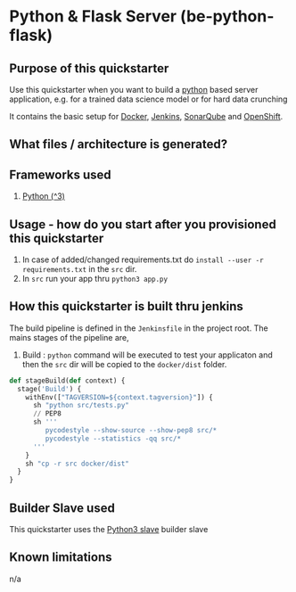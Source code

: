 # Python & Flask Server (be-python-flask)

## Purpose of this quickstarter
Use this quickstarter when you want to build a [python](http://flask.pocoo.org/docs/1.0/tutorial/) based server application, e.g. for a trained data science model or for hard data crunching

It contains the basic setup for [Docker](https://www.docker.com/), [Jenkins](https://jenkins.io/), [SonarQube](https://www.sonarqube.org/) and [OpenShift](https://www.openshift.com/).

## What files / architecture is generated?

## Frameworks used
1.  [Python (^3)](https://docs.python.org/3/tutorial/)

## Usage - how do you start after you provisioned this quickstarter

1. In case of added/changed requirements.txt do `install --user -r requirements.txt` in the `src` dir.
1. In `src` run your app thru `python3 app.py`

## How this quickstarter is built thru jenkins

The build pipeline is defined in the `Jenkinsfile` in the project root. The mains stages of the pipeline are, 
1.  Build :  `python` command will be executed to test your applicaton and then the `src` dir will be copied to the `docker/dist` folder. 

``` python
def stageBuild(def context) {
  stage('Build') {
    withEnv(["TAGVERSION=${context.tagversion}"]) {
      sh "python src/tests.py"
      // PEP8
      sh '''
         pycodestyle --show-source --show-pep8 src/*
         pycodestyle --statistics -qq src/*
      '''
    }
    sh "cp -r src docker/dist"
  }
}
```

## Builder Slave used 
This quickstarter uses the
[Python3 slave](https://github.com/opendevstack/ods-project-quickstarters/tree/master/jenkins-slaves/python)
builder slave

## Known limitations
n/a
